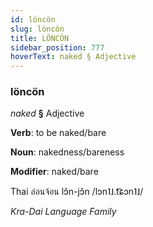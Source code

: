 ```yaml
---
id: löncön
slug: löncön
title: LÖNCÖN
sidebar_position: 777
hoverText: naked § Adjective
---
```


### löncön

*naked* **§** Adjective

**Verb**: to be naked/bare

**Noun**: nakedness/bareness

**Modifier**: naked/bare

Thai ล่อนจ้อน lɔ̂n-jɔ̂n /lɔn˥˩.t͡ɕɔn˥˩/

*Kra-Dai Language Family*